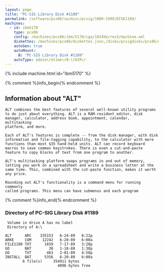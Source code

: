 ```yaml
---
layout: page
title: "PC-SIG Library Disk #1189"
permalink: /software/pcx86/sw/misc/pcsig/1000-1999/DISK1189/
machines:
  - id: ibm5170
    type: pcx86
    config: /machines/pcx86/ibm/5170/cga/1024kb/rev3/machine.xml
    diskettes: /machines/pcx86/diskettes.json,/disks/pcsigdisks/pcx86/diskettes.json
    autoGen: true
    autoMount:
      B: "PC-SIG Library Disk #1189"
    autoType: $date\r$time\rB:\rDIR\r
---
```


{% include machine.html id="ibm5170" %}

{% comment %}info_begin{% endcomment %}

## Information about "ALT"

    ALT combines the best features of several well-known utility programs
    to do just about everything. ALT is a RAM-resident editor, disk
    manager, calculator, address book, appointment, calendar,
    multitasking
    platform, and more.
    
    Each of ALT's features is complete -- from the disk manager, with disk
    information and file-tagging capability, to the calculator with more
    functions than most $35 hand-held units. ALT can record keyboard
    macros to save common keystrokes. There is even a cut-and-paste
    feature to copy blocks of text from one program to another.
    
    ALT's multitasking platform swaps programs in and out of memory,
    letting you work on a spreadsheet and write a business letter at the
    same time. This, combined with the cut-paste function, makes it worth
    any price.
    
    Rounding out ALT's functionality is a command menu for running commonly
    called programs. This menu can have submenus and each program
{% comment %}info_end{% endcomment %}


### Directory of PC-SIG Library Disk #1189

     Volume in drive A has no label
     Directory of A:\

    ALT      ARC    335153   6-24-89   8:22p
    ARKE     COM     12242   6-20-89   6:00a
    FILE1189 TXT      1659   7-17-89   3:28p
    GO       BAT        38   1-18-88   1:38p
    GO       TXT       463   2-01-89   4:50p
    INSTALL  BAT      5356   6-20-89   6:00a
            6 file(s)     354911 bytes
                            4096 bytes free
